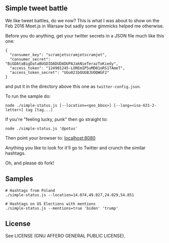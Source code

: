 Simple tweet battle
---------------------

We like tweet battles, do we now? This is what I was about to show on the Feb 2016 Meet.js in Warsaw but sadly some
gimmicks helped me otherwise.

Before you do anything, get your twitter secrets in a JSON file much like this one:

    {
      "consumer_key": "scramjetscramjetscramjet",
      "consumer_secret": "BiGDAtaBigDataBUGDIDADUDADUPAJakNieTerazToKiedy",
      "access_token": "124901245-LOREmIP5uMD01oRS1TAmeT",
      "access_token_secret": "UGo021bOUGBJUOQWGF2"
    }

and put it in the directory above this one as `twitter-config.json`.

To run the sample do:

    node ./simple-status.js [--location=<geo_bbox>] [--lang=<iso-631-2-letter>] tag [tag...]

If you're "feeling lucky, punk" then go straight to:

    node ./simple-status.js '@potus'

Then point your browser to: [localhost:8080](http://localhost:8080)

Anything you like to look for it'll go to Twitter and crunch the similar hashtags.

Oh, and please do fork!

Samples
---------

```
# Hashtags from Poland
./simple-status.js --location=14.074,49.027,24.029,54.851

# Hashtags on US Elections with mentions
./simple-status.js --mentions=true 'biden' 'trump'
```

License
--------

See LICENSE (GNU AFFERO GENERAL PUBLIC LICENSE).
